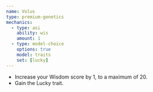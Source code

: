 ```yaml
---
name: Volus
type: premium-genetics
mechanics:
  - type: asi
    ability: wis
    amount: 1
  - type: model-choice
    options: true
    model: traits
    set: [lucky]
---
```

- Increase your Wisdom score by 1, to a maximum of 20.
- Gain the Lucky trait.

